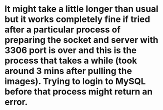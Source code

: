 # It might take a little longer than usual but it works completely fine if tried after a particular process of preparing the socket and server with 3306 port is over and this is the process that takes a while (took around 3 mins after pulling the images). Trying to login to MySQL before that process might return an error.
